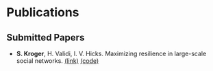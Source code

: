 # Publications

## Submitted Papers
- **S. Kroger**, H. Validi, I. V. Hicks. Maximizing resilience in large-scale social networks. [(link)](http://www.optimization-online.org/DB_FILE/2022/07/8993.pdf) [(code)](https://github.com/samuel-kroger/Maximizing-resilience-in-large-scale-social-networks)